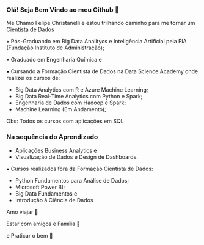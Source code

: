 ### Olá! Seja Bem Vindo ao meu Github 👋

Me Chamo Felipe Christanelli e estou trilhando caminho para me tornar um Cientista de Dados

• Pós-Graduando em Big Data Analitycs e Inteligência Artificial pela FIA (Fundação Instituto de Administração);

• Graduado em Engenharia Química e 

• Cursando a Formação Cientista de Dados na Data Science Academy onde realizei os cursos de:
- Big Data Analytics com R e Azure Machine Learning;
- Big Data Real-Time Analytics com Python e Spark;
- Engenharia de Dados com Hadoop e Spark;
- Machine Learning (Em Andamento);

Obs: Todos os cursos com aplicações em SQL

### Na sequência do Aprendizado
- Aplicações Business Analytics e
- Visualização de Dados e Design de Dashboards.

• Cursos realizados fora da Formação Cientista de Dados:
- Python Fundamentos para Análise de Dados;
- Microsoft Power BI;
- Big Data Fundamentos e
- Introdução à Ciência de Dados


Amo viajar 🛫

Estar com amigos e Família 🍷

e Praticar o bem 🙏



<!--
**FelipeChristanelli/FelipeChristanelli** is a ✨ _special_ ✨ repository because its `README.md` (this file) appears on your GitHub profile.


